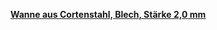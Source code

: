 [**Wanne aus Cortenstahl, Blech, Stärke 2,0 mm**](https://www.feld-eitorf.de/wanne-aus-cortenstahl-blech-staerke-2-0-mm)